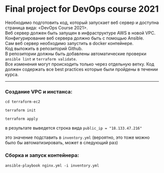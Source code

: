 # Final project for DevOps course 2021

Необходимо подготовить код, который запускает веб сервер и доступна страница вида: <DevOps Course 2021>. \
Веб сервер должен быть запущен в инфраструктуре AWS в новой VPC. \
Конфигурирование веб сервера должно быть с помощью Ansible. \
Сам веб сервер необходимо запустить в docker контейнере. \
Код выложить в репозиторий Github. \
В репозитории должны быть добавлены автоматические проверки `ansible lint` и `terraform validate`. \
Все изменения могут происходить только через отдельную ветку. Код должен содержать все best practices которые были пройдены в течении курса.

***

### Создание VPC и инстанса:

`cd terraform-ec2`

`terraform init` 

`terraform apply` 

в результате выведется строка вида
`public_ip = "18.133.47.216"`

это значение подставить в `inventory.yml` (вероятно, это тоже можно было бы автоматизировать, может в следующий раз)

### Сборка и запуск контейнера:
`ansible-playbook nginx.yml -i inventory.yml`